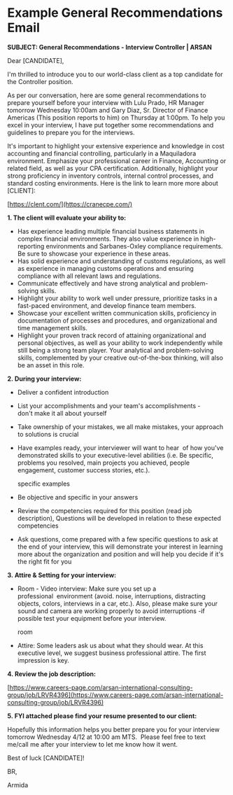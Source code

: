 # Example General Recommendations Email

**SUBJECT: General Recommendations - Interview Controller | ARSAN**

Dear [CANDIDATE],

I'm thrilled to introduce you to our world-class client as a top candidate for the Controller position. 

As per our conversation, here are some general recommendations to prepare yourself before your interview with Lulu Prado, HR Manager tomorrow Wednesday 10:00am and Gary Diaz, Sr. Director of Finance Americas (This position reports to him) on Thursday at 1:00pm. To help you excel in your interview, I have put together some recommendations and guidelines to prepare you for the interviews.

It's important to highlight your extensive experience and knowledge in cost accounting and financial controlling, particularly in a Maquiladora environment. Emphasize your professional career in Finance, Accounting or related field, as well as your CPA certification. Additionally, highlight your strong proficiency in inventory controls, internal control processes, and standard costing environments. Here is the link to learn more more about [CLIENT]:

[https://clent.com/](https://cranecpe.com/)

**1. The client will evaluate your ability to:**

- Has experience leading multiple financial business statements in complex financial environments. They also value experience in high-reporting environments and Sarbanes-Oxley compliance requirements. Be sure to showcase your experience in these areas.
- Has solid experience and understanding of customs regulations, as well as experience in managing customs operations and ensuring compliance with all relevant laws and regulations.
- Communicate effectively and have strong analytical and problem-solving skills.
- Highlight your ability to work well under pressure, prioritize tasks in a fast-paced environment, and develop finance team members.
- Showcase your excellent written communication skills, proficiency in documentation of processes and procedures, and organizational and time management skills.
- Highlight your proven track record of attaining organizational and personal objectives, as well as your ability to work independently while still being a strong team player. Your analytical and problem-solving skills, complemented by your creative out-of-the-box thinking, will also be an asset in this role.

**2. During your interview:**

- Deliver a confident introduction
- List your accomplishments and your team's accomplishments -don't make it all about yourself
- Take ownership of your mistakes, we all make mistakes, your approach to solutions is crucial
- Have examples ready, your interviewer will want to hear  of how you've demonstrated skills to your executive-level abilities (i.e. Be specific, problems you resolved, main projects you achieved, people engagement, customer success stories, etc.).
    
    specific examples
    
- Be objective and specific in your answers
- Review the competencies required for this position (read job description), Questions will be developed in relation to these expected competencies
- Ask questions, come prepared with a few specific questions to ask at the end of your interview, this will demonstrate your interest in learning more about the organization and position and will help you decide if it's the right fit for you

**3. Attire & Setting for your interview:**

- Room - Video interview: Make sure you set up a professional  environment (avoid. noise, interruptions, distracting objects, colors, interviews in a car, etc.). Also, please make sure your sound and camera are working properly to avoid interruptions -if possible test your equipment before your interview.
    
    room
    
- Attire: Some leaders ask us about what they should wear. At this executive level, we suggest business professional attire. The first impression is key.

**4. Review the job description:**

[https://www.careers-page.com/arsan-international-consulting-group/job/LRVR4396](https://www.careers-page.com/arsan-international-consulting-group/job/LRVR4396)

**5. FYI attached please find your resume presented to our client:**

Hopefully this information helps you better prepare you for your interview tomorrow Wednesday 4/12 at 10:00 am MTS.  Please feel free to text me/call me after your interview to let me know how it went.

Best of luck [CANDIDATE]!

BR,

Armida